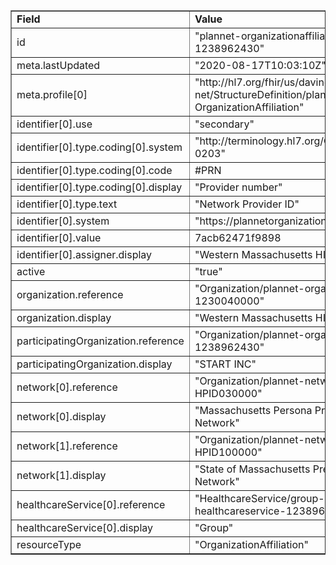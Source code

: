 <table border="1"><tr><td><b>Field</b></td><td><b>Value</b></td></tr>
<tr><td>id</td><td>
"plannet-organizationaffiliation-1238962430"
</td></tr>
<tr><td>meta.lastUpdated</td><td>
"2020-08-17T10:03:10Z"
</td></tr>
<tr><td>meta.profile[0]</td><td>"http://hl7.org/fhir/us/davinci-pdex-plan-net/StructureDefinition/plannet-OrganizationAffiliation"</td>
<tr><td>identifier[0].use</td><td>
"secondary"
</td></tr>
<tr><td>identifier[0].type.coding[0].system</td><td>
"http://terminology.hl7.org/CodeSystem/v2-0203"
</td></tr>
<tr><td>identifier[0].type.coding[0].code</td><td>
#PRN
</td></tr>
<tr><td>identifier[0].type.coding[0].display</td><td>
"Provider number"
</td></tr>
<tr><td>identifier[0].type.text</td><td>
"Network Provider ID"
</td></tr>
<tr><td>identifier[0].system</td><td>
"https://plannetorganization.com"
</td></tr>
<tr><td>identifier[0].value</td><td>
7acb62471f9898
</td></tr>
<tr><td>identifier[0].assigner.display</td><td>
"Western Massachusetts HIE"
</td></tr>
<tr><td>active</td><td>
"true"
</td></tr>
<tr><td>organization.reference</td><td>
"Organization/plannet-organization-1230040000"
</td></tr>
<tr><td>organization.display</td><td>
"Western Massachusetts HIE"
</td></tr>
<tr><td>participatingOrganization.reference</td><td>
"Organization/plannet-organization-1238962430"
</td></tr>
<tr><td>participatingOrganization.display</td><td>
"START INC"
</td></tr>
<tr><td>network[0].reference</td><td>
"Organization/plannet-network-HPID030000"
</td></tr>
<tr><td>network[0].display</td><td>
"Massachusetts Persona Preferred Provider Network"
</td></tr>
<tr><td>network[1].reference</td><td>
"Organization/plannet-network-HPID100000"
</td></tr>
<tr><td>network[1].display</td><td>
"State of Massachusetts Preferred Provider Network"
</td></tr>
<tr><td>healthcareService[0].reference</td><td>
"HealthcareService/group-healthcareservice-1238962430"
</td></tr>
<tr><td>healthcareService[0].display</td><td>
"Group"
</td></tr>
<tr><td>resourceType</td><td>
"OrganizationAffiliation"
</td></tr>
</table>
